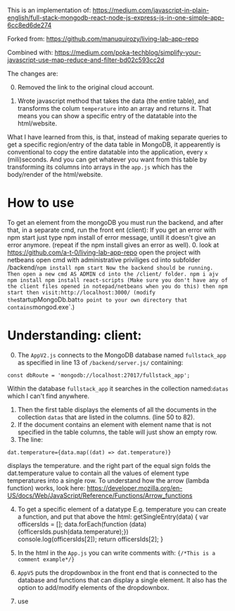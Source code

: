 This is an implementation of: https://medium.com/javascript-in-plain-english/full-stack-mongodb-react-node-js-express-js-in-one-simple-app-6cc8ed6de274

Forked from: https://github.com/manuquirozy/living-lab-app-repo

Combined with: https://medium.com/poka-techblog/simplify-your-javascript-use-map-reduce-and-filter-bd02c593cc2d

The changes are:

0. Removed the link to the original cloud account.

1. Wrote javascript method that takes the data (the entire table), and transforms the colum  `temperature` into an array and returns it.
That means you can show a specific entry of the datatable into the html/website.

What I have learned from this, is that, instead of making separate queries to get a specific region/entry of the data table in MongoDB, it appearently is conventional to copy the entire datatable into the application, every `x` (mili)seconds. And you can get whatever you want from this table by transforming its columns into arrays in the `app.js` which has the body/render of the html/website.

# How to use
To get an element from the mongoDB you must run the backend, and after that, in a separate cmd, run the front ent (client):
 If you get an error with npm start just type npm install <keyword> of error message, untill it doesn't give an error anymore. (repeat if the npm install gives an error as well).
0. look at https://github.com/a-t-0/living-lab-app-repo
open the project with netbeans
open cmd with administrative priviliges 
cd into subfolder /backend/`
npm install
npm start
Now the backend should be running. 
Then open a new cmd AS ADMIN
cd into the /client/ folder.
npm i ajv
npm install
npm install react-scripts
(Make sure you don't have any of the client files opened in notepad/netbeans when you do this)
then npm start then visit:http://localhost:3000/
(modify the `startupMongoDb.bat` to point to your own directory that contains `mongod.exe`.)

# Understanding: client: 
0. The `AppV2.js` connects to the MongoDB database named `fullstack_app` as specified in line 13 of `/backend/server.js/` containing:
```
const dbRoute = 'mongodb://localhost:27017/fullstack_app';
```
Within the database `fullstack_app` it searches in the collection named:`datas` which I can't find anywhere.  
1. Then the first table displays the elements of all the documents in the collection `datas` that are listed in the columns.  (line 50 to 82).
2. If the document contains an element with element name that is not specified in the table columns, the table will just show an empty row.
3. The line:
```
dat.temperature={data.map((dat) => dat.temperature)}
```
displays the temperature. and the right part of the equal sign folds the dat.temperature value to contain all the values of element type temperatures into a single row.
To understand how the arrow (lambda function) works, look here: https://developer.mozilla.org/en-US/docs/Web/JavaScript/Reference/Functions/Arrow_functions


4. To get a specific element of a datatype E.g. temperature you can create a function, and put that above the html:
getSingleEntry(data) {
        var officersIds = [];
        data.forEach(function (data) {officersIds.push(data.temperature);})   
        console.log(officersIds[2]);
        return officersIds[2];
    }
5. In the html in the `App.js` you can write comments with: `{/*This is a comment example*/}`
6. `AppV5` puts the dropdownbox in the front end that is connected to the database and functions that can display a single element. It also has the option to add/modify elements of the dropdownbox.
7. use <script> to hide the output of a computation. The result is stored beyond/after the scope of the script.
8. `AppV8` : Made anyonymous function which is only called upon button click, using: https://stackoverflow.com/questions/14425397/onclick-function-runs-automatically 
9. `AppV9` Made a function that is not executed on loading site, passes parameter and is called on click, using: https://upmostly.com/tutorials/pass-a-parameter-through-onclick-in-react
10. `AppV10` Fills a dropdownbox with the column `Temperature` of a collection named datas in db `fullstack_app`.
11. You can make a backup of your mongoDB collections after you have downloaded the tools from: https://www.mongodb.com/download-center/community?jmp=docs
To export db, see instructions at: https://docs.mongodb.com/manual/reference/program/mongoexport/ use: mongoexport --collection=<collection name>
11.a Connection string = mongodb://localhost:27017/?readPreference=primary&appname=MongoDB%20Compass%20Community&ssl=false
11.b To run the server, use first create `c:/data\db`, then add `C:\Program Files\MongoDB\Server\4.2\bin` to path in environment variables `path`.
11.c then run `mongod.exe` (note the d.)
11.d In the future add C:\Program Files\MongoDB\Server\4.2\bin/mongod.exe to startup on your server.
12. To implement (one)/many to many relations just enter the document id to each respective collection, as explained in: http://blog.markstarkman.com/blog/2011/09/15/mongodb-many-to-many-relationship-data-modeling/
12.a so at university, add all the id's of the faculty, then at faculty, add the university.
12.b then at faculty, add bachelor and master, then at bachelor add faculty.
12.c then at e.g. bachelor, add courses, at courses at bachelor (OR master).

13. You can automate starting up the mongdb server with: 

14.a YOu can select the database in file: /backend/server.js 
14.b You can select the collection `faculties` in file `/backend/faculties.js` in line: `module.exports = mongoose.model("faculties", Faculties);`
14.c To read from a different collections from a single database, add the collections to the state, create a separate link in `server.js` and read it separately in `app.js`
14.d shown in: https://github.com/a-t-0/living-lab-app-repo/commit/0ccb45ed31e4d90648ba575b79caaae2dd2aa675

15. Working add to uni in: https://github.com/a-t-0/living-lab-app-repo/commit/a176a348d828167991010d41ba042b5f4fd985f8

17. `AppV17` has a function call from another method. Note these methods are not (yet classes), because I was not (yet) able to call a method/function from another class from another file. The example call is performed from file `test.js` at the top of `AppV17.js`. Now the `FormatChecks`,`ModifyDropdowns` and `getUniversities` to `getCourses` methods can be modified and put into another file.
18. `AppV18` contains the functionalities of FormatChecks, PutDataInDb sperated into files and cleaned commented code.
19. `AppV19` contains the first attemt to populate the dropdownboxes with university data.
20. `AppV20` contains the code to fill the dropdownbox with all faculty names. (To pass an array of something to a function, just pass the exact same thing that prints the row of the array content, e.g.:
```
<button onClick={() => ModifyDropdowns.fillDropdownWithArr(faculties.map((dat) => dat.name))}>Greet</button>	
```
21. `AppV21` Implemented an automatic update in ModifyDropdownsV0 of the dropdownbox to which an entry has been added.